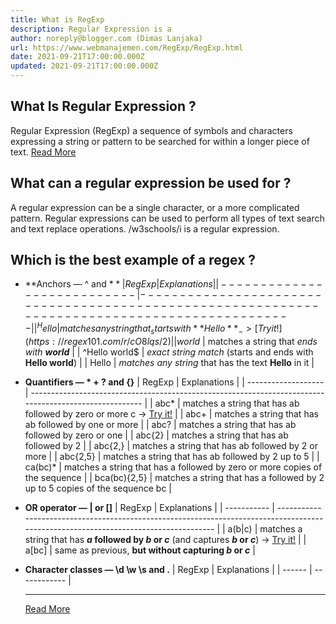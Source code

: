 ```yaml
---
title: What is RegExp
description: Regular Expression is a
author: noreply@blogger.com (Dimas Lanjaka)
url: https://www.webmanajemen.com/RegExp/RegExp.html
date: 2021-09-21T17:00:00.000Z
updated: 2021-09-21T17:00:00.000Z
---
```


## What Is Regular Expression ?
Regular Expression (RegExp) a sequence of symbols and characters expressing a string or pattern to be searched for within a longer piece of text. [Read More](https://en.wikipedia.org/wiki/Regular_expression)

## What can a regular expression be used for ?
A regular expression can be a single character, or a more complicated pattern. Regular expressions can be used to perform all types of text search and text replace operations. /w3schools/i is a regular expression.

## Which is the best example of a regex ?
- **Anchors — ^ and $**
  | RegExp                      | Explanations                                                                                   |
  | --------------------------- | ---------------------------------------------------------------------------------------------- |
  | ^Hello               | matches any string that _starts with **Hello**_ ->  [Try it!](https://regex101.com/r/cO8lqs/2) |
  | world$               | matches a string that _ends with **world**_                                                    |
  | ^Hello world$ | _exact string match_ (starts and ends with **Hello world**)                                    |
  | Hello                       | _matches any string_ that has the text **Hello** in it                                         |

- **Quantifiers — * + ? and {}**
  | RegExp              | Explanations                                                                                           |
  | ------------------- | ------------------------------------------------------------------------------------------------------ |
  | abc*                | matches a string that has ab followed by zero or more c ->  [Try it!](https://regex101.com/r/cO8lqs/1) |
  | abc+                | matches a string that has ab followed by one or more                                                   |
  | abc?         | matches a string that has ab followed by zero or one                                                   |
  | abc{2}       | matches a string that has ab followed by 2                                                             |
  | abc{2,}      | matches a string that has ab followed by 2 or more                                                     |
  | abc{2,5}     | matches a string that has ab followed by 2 up to 5                                                     |
  | ca(bc)*      | matches a string that has a followed by zero or more copies of the sequence                            |
  | bca(bc){2,5} | matches a string that has a followed by 2 up to 5 copies of the sequence bc                            |

- **OR operator — | or []**
  | RegExp      | Explanations                                                                                                                         |
  | ----------- | ------------------------------------------------------------------------------------------------------------------------------------ |
  | a(b|c) | matches a string that has **_a_ followed by _b_ or _c_** (and captures **_b_ or _c_**) -> [Try it!](https://regex101.com/r/cO8lqs/3) |
  | a[bc]       | same as previous, **but without capturing _b_ or _c_**                                                                               |

- **Character classes — \d \w \s and .**
  | RegExp | Explanations |
  | ------ | ------------ |<hr/> <a href="https://www.webmanajemen.com/RegExp/RegExp.html" rel="follow" class="button" id="read-more">Read More</a>
